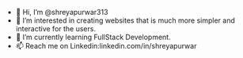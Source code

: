 - 👋 Hi, I’m @shreyapurwar313
- 👀 I’m interested in creating websites that is much more simpler and interactive for the users.
- 🌱 I’m currently learning FullStack Development.
- 📫 Reach me on Linkedin:linkedin.com/in/shreyapurwar

<!---
shreyapurwar313/shreyapurwar313 is a ✨ special ✨ repository because its `README.md` (this file) appears on your GitHub profile.
You can click the Preview link to take a look at your changes.
--->

